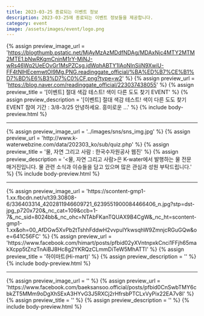 ```yaml
---
title: 2023-03-25 종료되는 이벤트 정보
description: 2023-03-25에 종료되는 이벤트 정보들을 제공합니다.
category: event
image: /assets/images/event/logo.png
---
```

{% assign preview_image_url = 'https://blogthumb.pstatic.net/MjAyMzAzMDdfNDAg/MDAxNjc4MTY2MTM2MTE1.bNwRKgmCninM1rY-MiNJ-wRs46Wq2UeEOvGr1MsPZCsg.jdWqhABTY1IAoNInSjjN9XwiU-FF4tNlHEcemwtOI9Mg.PNG.readinggate_official/%BA%ED%B7%CE%B1%D7%BD%E6%B3%D7%C0%CF.png?type=w2' %}
{% assign preview_url = 'https://blog.naver.com/readinggate_official/223037438055' %}
{% assign preview_title = '[이벤트] 절대 색감 테스트! 색이 다른 도도 찾기 EVENT' %}
{% assign preview_description = '[이벤트] 절대 색감 테스트! 색이 다른 도도 찾기 EVENT 참여 기간 : 3/8-3/25 안녕하세요. 흥미로운 ...' %}
{% include body-preview.html %}
<hr>{% assign preview_image_url = '../images/sns/sns_img.jpg' %}
{% assign preview_url = 'http://www.k-waterwebzine.com/data/202303_ko/sub/quiz.php' %}
{% assign preview_title = '물, 자연 그리고 사람 : 한국수자원공사 웹진' %}
{% assign preview_description = '<물, 자연 그리고 사람>은 K-water에서 발행하는 물 전문 매거진입니다. 물 관련 소식과 이슈들을 담고 있으며 많은 관심과 성원 부탁드립니다.' %}
{% include body-preview.html %}
<hr>{% assign preview_image_url = 'https://scontent-gmp1-1.xx.fbcdn.net/v/t39.30808-6/336403314_4202811946609721_6239551900084466406_n.jpg?stp=dst-jpg_p720x720&amp;_nc_cat=109&amp;ccb=1-7&amp;_nc_sid=8024bb&amp;_nc_ohc=NTAbFKanTQUAX9B4CgW&amp;_nc_ht=scontent-gmp1-1.xx&amp;oh=00_AfDGw5XvPb2tTshhFddwH2vvpulYkwsqhW9ZmnjcRGuGQw&amp;oe=641C56FC' %}
{% assign preview_url = 'https://www.facebook.com/himart/posts/pfbid02yXVntnpxkCnci1FFjh65makXcpp5tZnzTnAiBJ8Hc8g2YKRQzCLmmDiTeW5MhATTl' %}
{% assign preview_title = '&#xd558;&#xc774;&#xb9c8;&#xd2b8;(Hi-mart)' %}
{% assign preview_description = '' %}
{% include body-preview.html %}
<hr>{% assign preview_image_url = '' %}
{% assign preview_url = 'https://www.facebook.com/baeksansoo.official/posts/pfbid0CnSwbTMY6cbkZT5MMm9oDgXhSExA3HYvG3J5RXCj2rHfrsbPTCLxVyPix22EA7v8l' %}
{% assign preview_title = '' %}
{% assign preview_description = '' %}
{% include body-preview.html %}